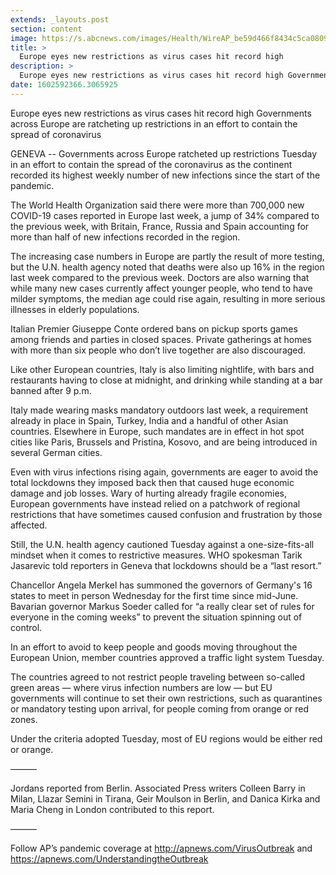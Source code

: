 ```yaml
--- 
extends: _layouts.post 
section: content 
image: https://s.abcnews.com/images/Health/WireAP_be59d466f8434c5ca0809e38ac474449_16x9_992.jpg 
title: > 
  Europe eyes new restrictions as virus cases hit record high 
description: > 
  Europe eyes new restrictions as virus cases hit record high Governments across Europe are ratcheting up restrictions in an effort to contain the spread of coronavirusGENEVA -- Governments across Europe ratcheted up restrictions Tuesday in an effort to contain the spread of the coronavirus as the continent recorded its highest weekly number of new infections since the start of the pandemic.Italian Premier Giuseppe Conte ordered bans on pickup sports games among friends and parties in closed spaces.Even with virus infections rising again, governments are eager to avoid the total lockdowns they imposed back then that caused huge economic damage and job losses.Wary of hurting already fragile economies, European governments have instead relied on a patchwork of regional restrictions that have sometimes caused confusion and frustration by those affected.In an effort to avoid to keep people and goods moving throughout the European Union, member countries approved a traffic light system Tuesday. 
date: 1602592366.3065925 
--- 
```

Europe eyes new restrictions as virus cases hit record high Governments across Europe are ratcheting up restrictions in an effort to contain the spread of coronavirus

GENEVA -- Governments across Europe ratcheted up restrictions Tuesday in an effort to contain the spread of the coronavirus as the continent recorded its highest weekly number of new infections since the start of the pandemic.

The World Health Organization said there were more than 700,000 new COVID-19 cases reported in Europe last week, a jump of 34% compared to the previous week, with Britain, France, Russia and Spain accounting for more than half of new infections recorded in the region.

The increasing case numbers in Europe are partly the result of more testing, but the U.N. health agency noted that deaths were also up 16% in the region last week compared to the previous week. Doctors are also warning that while many new cases currently affect younger people, who tend to have milder symptoms, the median age could rise again, resulting in more serious illnesses in elderly populations.

Italian Premier Giuseppe Conte ordered bans on pickup sports games among friends and parties in closed spaces. Private gatherings at homes with more than six people who don’t live together are also discouraged.

Like other European countries, Italy is also limiting nightlife, with bars and restaurants having to close at midnight, and drinking while standing at a bar banned after 9 p.m.

Italy made wearing masks mandatory outdoors last week, a requirement already in place in Spain, Turkey, India and a handful of other Asian countries. Elsewhere in Europe, such mandates are in effect in hot spot cities like Paris, Brussels and Pristina, Kosovo, and are being introduced in several German cities.

Even with virus infections rising again, governments are eager to avoid the total lockdowns they imposed back then that caused huge economic damage and job losses. Wary of hurting already fragile economies, European governments have instead relied on a patchwork of regional restrictions that have sometimes caused confusion and frustration by those affected.

Still, the U.N. health agency cautioned Tuesday against a one-size-fits-all mindset when it comes to restrictive measures. WHO spokesman Tarik Jasarevic told reporters in Geneva that lockdowns should be a “last resort.”

Chancellor Angela Merkel has summoned the governors of Germany's 16 states to meet in person Wednesday for the first time since mid-June. Bavarian governor Markus Soeder called for “a really clear set of rules for everyone in the coming weeks” to prevent the situation spinning out of control.

In an effort to avoid to keep people and goods moving throughout the European Union, member countries approved a traffic light system Tuesday.

The countries agreed to not restrict people traveling between so-called green areas — where virus infection numbers are low — but EU governments will continue to set their own restrictions, such as quarantines or mandatory testing upon arrival, for people coming from orange or red zones.

Under the criteria adopted Tuesday, most of EU regions would be either red or orange.

———

Jordans reported from Berlin. Associated Press writers Colleen Barry in Milan, Llazar Semini in Tirana, Geir Moulson in Berlin, and Danica Kirka and Maria Cheng in London contributed to this report.

———

Follow AP’s pandemic coverage at http://apnews.com/VirusOutbreak and https://apnews.com/UnderstandingtheOutbreak